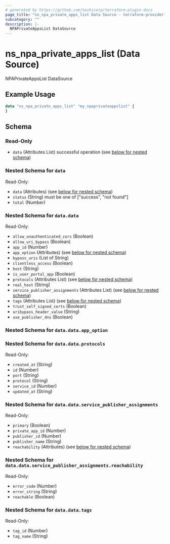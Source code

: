```yaml
---
# generated by https://github.com/hashicorp/terraform-plugin-docs
page_title: "ns_npa_private_apps_list Data Source - terraform-provider-ns"
subcategory: ""
description: |-
  NPAPrivateAppsList DataSource
---
```


# ns_npa_private_apps_list (Data Source)

NPAPrivateAppsList DataSource

## Example Usage

```terraform
data "ns_npa_private_apps_list" "my_npaprivateappslist" {
}
```

<!-- schema generated by tfplugindocs -->
## Schema

### Read-Only

- `data` (Attributes List) successful operation (see [below for nested schema](#nestedatt--data))

<a id="nestedatt--data"></a>
### Nested Schema for `data`

Read-Only:

- `data` (Attributes) (see [below for nested schema](#nestedatt--data--data))
- `status` (String) must be one of ["success", "not found"]
- `total` (Number)

<a id="nestedatt--data--data"></a>
### Nested Schema for `data.data`

Read-Only:

- `allow_unauthenticated_cors` (Boolean)
- `allow_uri_bypass` (Boolean)
- `app_id` (Number)
- `app_option` (Attributes) (see [below for nested schema](#nestedatt--data--data--app_option))
- `bypass_uris` (List of String)
- `clientless_access` (Boolean)
- `host` (String)
- `is_user_portal_app` (Boolean)
- `protocols` (Attributes List) (see [below for nested schema](#nestedatt--data--data--protocols))
- `real_host` (String)
- `service_publisher_assignments` (Attributes List) (see [below for nested schema](#nestedatt--data--data--service_publisher_assignments))
- `tags` (Attributes List) (see [below for nested schema](#nestedatt--data--data--tags))
- `trust_self_signed_certs` (Boolean)
- `uribypass_header_value` (String)
- `use_publisher_dns` (Boolean)

<a id="nestedatt--data--data--app_option"></a>
### Nested Schema for `data.data.app_option`


<a id="nestedatt--data--data--protocols"></a>
### Nested Schema for `data.data.protocols`

Read-Only:

- `created_at` (String)
- `id` (Number)
- `port` (String)
- `protocol` (String)
- `service_id` (Number)
- `updated_at` (String)


<a id="nestedatt--data--data--service_publisher_assignments"></a>
### Nested Schema for `data.data.service_publisher_assignments`

Read-Only:

- `primary` (Boolean)
- `private_app_id` (Number)
- `publisher_id` (Number)
- `publisher_name` (String)
- `reachability` (Attributes) (see [below for nested schema](#nestedatt--data--data--service_publisher_assignments--reachability))

<a id="nestedatt--data--data--service_publisher_assignments--reachability"></a>
### Nested Schema for `data.data.service_publisher_assignments.reachability`

Read-Only:

- `error_code` (Number)
- `error_string` (String)
- `reachable` (Boolean)



<a id="nestedatt--data--data--tags"></a>
### Nested Schema for `data.data.tags`

Read-Only:

- `tag_id` (Number)
- `tag_name` (String)
